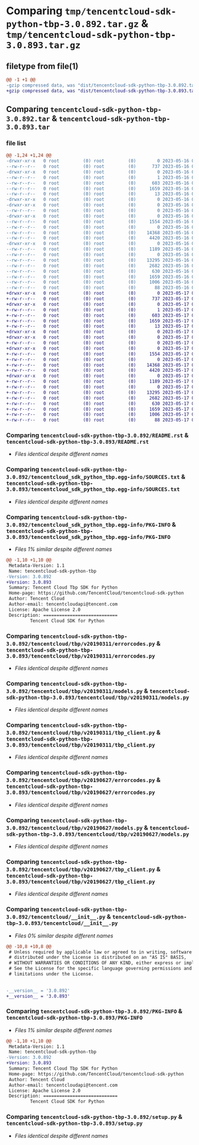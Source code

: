 # Comparing `tmp/tencentcloud-sdk-python-tbp-3.0.892.tar.gz` & `tmp/tencentcloud-sdk-python-tbp-3.0.893.tar.gz`

## filetype from file(1)

```diff
@@ -1 +1 @@
-gzip compressed data, was "dist/tencentcloud-sdk-python-tbp-3.0.892.tar", last modified: Tue May 16 00:46:04 2023, max compression
+gzip compressed data, was "dist/tencentcloud-sdk-python-tbp-3.0.893.tar", last modified: Wed May 17 03:40:42 2023, max compression
```

## Comparing `tencentcloud-sdk-python-tbp-3.0.892.tar` & `tencentcloud-sdk-python-tbp-3.0.893.tar`

### file list

```diff
@@ -1,24 +1,24 @@
-drwxr-xr-x   0 root         (0) root         (0)        0 2023-05-16 00:46:04.000000 tencentcloud-sdk-python-tbp-3.0.892/
--rw-r--r--   0 root         (0) root         (0)      737 2023-05-16 00:46:04.000000 tencentcloud-sdk-python-tbp-3.0.892/README.rst
-drwxr-xr-x   0 root         (0) root         (0)        0 2023-05-16 00:46:04.000000 tencentcloud-sdk-python-tbp-3.0.892/tencentcloud_sdk_python_tbp.egg-info/
--rw-r--r--   0 root         (0) root         (0)        1 2023-05-16 00:46:04.000000 tencentcloud-sdk-python-tbp-3.0.892/tencentcloud_sdk_python_tbp.egg-info/dependency_links.txt
--rw-r--r--   0 root         (0) root         (0)      603 2023-05-16 00:46:04.000000 tencentcloud-sdk-python-tbp-3.0.892/tencentcloud_sdk_python_tbp.egg-info/SOURCES.txt
--rw-r--r--   0 root         (0) root         (0)     1659 2023-05-16 00:46:04.000000 tencentcloud-sdk-python-tbp-3.0.892/tencentcloud_sdk_python_tbp.egg-info/PKG-INFO
--rw-r--r--   0 root         (0) root         (0)       13 2023-05-16 00:46:04.000000 tencentcloud-sdk-python-tbp-3.0.892/tencentcloud_sdk_python_tbp.egg-info/top_level.txt
-drwxr-xr-x   0 root         (0) root         (0)        0 2023-05-16 00:46:04.000000 tencentcloud-sdk-python-tbp-3.0.892/tencentcloud/
-drwxr-xr-x   0 root         (0) root         (0)        0 2023-05-16 00:46:04.000000 tencentcloud-sdk-python-tbp-3.0.892/tencentcloud/tbp/
--rw-r--r--   0 root         (0) root         (0)        0 2023-05-16 00:46:04.000000 tencentcloud-sdk-python-tbp-3.0.892/tencentcloud/tbp/__init__.py
-drwxr-xr-x   0 root         (0) root         (0)        0 2023-05-16 00:46:04.000000 tencentcloud-sdk-python-tbp-3.0.892/tencentcloud/tbp/v20190311/
--rw-r--r--   0 root         (0) root         (0)     1554 2023-05-16 00:46:04.000000 tencentcloud-sdk-python-tbp-3.0.892/tencentcloud/tbp/v20190311/errorcodes.py
--rw-r--r--   0 root         (0) root         (0)        0 2023-05-16 00:46:04.000000 tencentcloud-sdk-python-tbp-3.0.892/tencentcloud/tbp/v20190311/__init__.py
--rw-r--r--   0 root         (0) root         (0)    14368 2023-05-16 00:46:04.000000 tencentcloud-sdk-python-tbp-3.0.892/tencentcloud/tbp/v20190311/models.py
--rw-r--r--   0 root         (0) root         (0)     4420 2023-05-16 00:46:04.000000 tencentcloud-sdk-python-tbp-3.0.892/tencentcloud/tbp/v20190311/tbp_client.py
-drwxr-xr-x   0 root         (0) root         (0)        0 2023-05-16 00:46:04.000000 tencentcloud-sdk-python-tbp-3.0.892/tencentcloud/tbp/v20190627/
--rw-r--r--   0 root         (0) root         (0)     1189 2023-05-16 00:46:04.000000 tencentcloud-sdk-python-tbp-3.0.892/tencentcloud/tbp/v20190627/errorcodes.py
--rw-r--r--   0 root         (0) root         (0)        0 2023-05-16 00:46:04.000000 tencentcloud-sdk-python-tbp-3.0.892/tencentcloud/tbp/v20190627/__init__.py
--rw-r--r--   0 root         (0) root         (0)    13295 2023-05-16 00:46:04.000000 tencentcloud-sdk-python-tbp-3.0.892/tencentcloud/tbp/v20190627/models.py
--rw-r--r--   0 root         (0) root         (0)     2682 2023-05-16 00:46:04.000000 tencentcloud-sdk-python-tbp-3.0.892/tencentcloud/tbp/v20190627/tbp_client.py
--rw-r--r--   0 root         (0) root         (0)      630 2023-05-16 00:46:04.000000 tencentcloud-sdk-python-tbp-3.0.892/tencentcloud/__init__.py
--rw-r--r--   0 root         (0) root         (0)     1659 2023-05-16 00:46:04.000000 tencentcloud-sdk-python-tbp-3.0.892/PKG-INFO
--rw-r--r--   0 root         (0) root         (0)     1006 2023-05-16 00:46:04.000000 tencentcloud-sdk-python-tbp-3.0.892/setup.py
--rw-r--r--   0 root         (0) root         (0)       88 2023-05-16 00:46:04.000000 tencentcloud-sdk-python-tbp-3.0.892/setup.cfg
+drwxr-xr-x   0 root         (0) root         (0)        0 2023-05-17 03:40:42.000000 tencentcloud-sdk-python-tbp-3.0.893/
+-rw-r--r--   0 root         (0) root         (0)      737 2023-05-17 03:40:41.000000 tencentcloud-sdk-python-tbp-3.0.893/README.rst
+drwxr-xr-x   0 root         (0) root         (0)        0 2023-05-17 03:40:42.000000 tencentcloud-sdk-python-tbp-3.0.893/tencentcloud_sdk_python_tbp.egg-info/
+-rw-r--r--   0 root         (0) root         (0)        1 2023-05-17 03:40:42.000000 tencentcloud-sdk-python-tbp-3.0.893/tencentcloud_sdk_python_tbp.egg-info/dependency_links.txt
+-rw-r--r--   0 root         (0) root         (0)      603 2023-05-17 03:40:42.000000 tencentcloud-sdk-python-tbp-3.0.893/tencentcloud_sdk_python_tbp.egg-info/SOURCES.txt
+-rw-r--r--   0 root         (0) root         (0)     1659 2023-05-17 03:40:42.000000 tencentcloud-sdk-python-tbp-3.0.893/tencentcloud_sdk_python_tbp.egg-info/PKG-INFO
+-rw-r--r--   0 root         (0) root         (0)       13 2023-05-17 03:40:42.000000 tencentcloud-sdk-python-tbp-3.0.893/tencentcloud_sdk_python_tbp.egg-info/top_level.txt
+drwxr-xr-x   0 root         (0) root         (0)        0 2023-05-17 03:40:42.000000 tencentcloud-sdk-python-tbp-3.0.893/tencentcloud/
+drwxr-xr-x   0 root         (0) root         (0)        0 2023-05-17 03:40:42.000000 tencentcloud-sdk-python-tbp-3.0.893/tencentcloud/tbp/
+-rw-r--r--   0 root         (0) root         (0)        0 2023-05-17 03:40:41.000000 tencentcloud-sdk-python-tbp-3.0.893/tencentcloud/tbp/__init__.py
+drwxr-xr-x   0 root         (0) root         (0)        0 2023-05-17 03:40:42.000000 tencentcloud-sdk-python-tbp-3.0.893/tencentcloud/tbp/v20190311/
+-rw-r--r--   0 root         (0) root         (0)     1554 2023-05-17 03:40:41.000000 tencentcloud-sdk-python-tbp-3.0.893/tencentcloud/tbp/v20190311/errorcodes.py
+-rw-r--r--   0 root         (0) root         (0)        0 2023-05-17 03:40:41.000000 tencentcloud-sdk-python-tbp-3.0.893/tencentcloud/tbp/v20190311/__init__.py
+-rw-r--r--   0 root         (0) root         (0)    14368 2023-05-17 03:40:41.000000 tencentcloud-sdk-python-tbp-3.0.893/tencentcloud/tbp/v20190311/models.py
+-rw-r--r--   0 root         (0) root         (0)     4420 2023-05-17 03:40:41.000000 tencentcloud-sdk-python-tbp-3.0.893/tencentcloud/tbp/v20190311/tbp_client.py
+drwxr-xr-x   0 root         (0) root         (0)        0 2023-05-17 03:40:42.000000 tencentcloud-sdk-python-tbp-3.0.893/tencentcloud/tbp/v20190627/
+-rw-r--r--   0 root         (0) root         (0)     1189 2023-05-17 03:40:41.000000 tencentcloud-sdk-python-tbp-3.0.893/tencentcloud/tbp/v20190627/errorcodes.py
+-rw-r--r--   0 root         (0) root         (0)        0 2023-05-17 03:40:41.000000 tencentcloud-sdk-python-tbp-3.0.893/tencentcloud/tbp/v20190627/__init__.py
+-rw-r--r--   0 root         (0) root         (0)    13295 2023-05-17 03:40:41.000000 tencentcloud-sdk-python-tbp-3.0.893/tencentcloud/tbp/v20190627/models.py
+-rw-r--r--   0 root         (0) root         (0)     2682 2023-05-17 03:40:41.000000 tencentcloud-sdk-python-tbp-3.0.893/tencentcloud/tbp/v20190627/tbp_client.py
+-rw-r--r--   0 root         (0) root         (0)      630 2023-05-17 03:40:41.000000 tencentcloud-sdk-python-tbp-3.0.893/tencentcloud/__init__.py
+-rw-r--r--   0 root         (0) root         (0)     1659 2023-05-17 03:40:42.000000 tencentcloud-sdk-python-tbp-3.0.893/PKG-INFO
+-rw-r--r--   0 root         (0) root         (0)     1006 2023-05-17 03:40:41.000000 tencentcloud-sdk-python-tbp-3.0.893/setup.py
+-rw-r--r--   0 root         (0) root         (0)       88 2023-05-17 03:40:42.000000 tencentcloud-sdk-python-tbp-3.0.893/setup.cfg
```

### Comparing `tencentcloud-sdk-python-tbp-3.0.892/README.rst` & `tencentcloud-sdk-python-tbp-3.0.893/README.rst`

 * *Files identical despite different names*

### Comparing `tencentcloud-sdk-python-tbp-3.0.892/tencentcloud_sdk_python_tbp.egg-info/SOURCES.txt` & `tencentcloud-sdk-python-tbp-3.0.893/tencentcloud_sdk_python_tbp.egg-info/SOURCES.txt`

 * *Files identical despite different names*

### Comparing `tencentcloud-sdk-python-tbp-3.0.892/tencentcloud_sdk_python_tbp.egg-info/PKG-INFO` & `tencentcloud-sdk-python-tbp-3.0.893/tencentcloud_sdk_python_tbp.egg-info/PKG-INFO`

 * *Files 1% similar despite different names*

```diff
@@ -1,10 +1,10 @@
 Metadata-Version: 1.1
 Name: tencentcloud-sdk-python-tbp
-Version: 3.0.892
+Version: 3.0.893
 Summary: Tencent Cloud Tbp SDK for Python
 Home-page: https://github.com/TencentCloud/tencentcloud-sdk-python
 Author: Tencent Cloud
 Author-email: tencentcloudapi@tencent.com
 License: Apache License 2.0
 Description: ============================
         Tencent Cloud SDK for Python
```

### Comparing `tencentcloud-sdk-python-tbp-3.0.892/tencentcloud/tbp/v20190311/errorcodes.py` & `tencentcloud-sdk-python-tbp-3.0.893/tencentcloud/tbp/v20190311/errorcodes.py`

 * *Files identical despite different names*

### Comparing `tencentcloud-sdk-python-tbp-3.0.892/tencentcloud/tbp/v20190311/models.py` & `tencentcloud-sdk-python-tbp-3.0.893/tencentcloud/tbp/v20190311/models.py`

 * *Files identical despite different names*

### Comparing `tencentcloud-sdk-python-tbp-3.0.892/tencentcloud/tbp/v20190311/tbp_client.py` & `tencentcloud-sdk-python-tbp-3.0.893/tencentcloud/tbp/v20190311/tbp_client.py`

 * *Files identical despite different names*

### Comparing `tencentcloud-sdk-python-tbp-3.0.892/tencentcloud/tbp/v20190627/errorcodes.py` & `tencentcloud-sdk-python-tbp-3.0.893/tencentcloud/tbp/v20190627/errorcodes.py`

 * *Files identical despite different names*

### Comparing `tencentcloud-sdk-python-tbp-3.0.892/tencentcloud/tbp/v20190627/models.py` & `tencentcloud-sdk-python-tbp-3.0.893/tencentcloud/tbp/v20190627/models.py`

 * *Files identical despite different names*

### Comparing `tencentcloud-sdk-python-tbp-3.0.892/tencentcloud/tbp/v20190627/tbp_client.py` & `tencentcloud-sdk-python-tbp-3.0.893/tencentcloud/tbp/v20190627/tbp_client.py`

 * *Files identical despite different names*

### Comparing `tencentcloud-sdk-python-tbp-3.0.892/tencentcloud/__init__.py` & `tencentcloud-sdk-python-tbp-3.0.893/tencentcloud/__init__.py`

 * *Files 0% similar despite different names*

```diff
@@ -10,8 +10,8 @@
 # Unless required by applicable law or agreed to in writing, software
 # distributed under the License is distributed on an "AS IS" BASIS,
 # WITHOUT WARRANTIES OR CONDITIONS OF ANY KIND, either express or implied.
 # See the License for the specific language governing permissions and
 # limitations under the License.
 
 
-__version__ = '3.0.892'
+__version__ = '3.0.893'
```

### Comparing `tencentcloud-sdk-python-tbp-3.0.892/PKG-INFO` & `tencentcloud-sdk-python-tbp-3.0.893/PKG-INFO`

 * *Files 1% similar despite different names*

```diff
@@ -1,10 +1,10 @@
 Metadata-Version: 1.1
 Name: tencentcloud-sdk-python-tbp
-Version: 3.0.892
+Version: 3.0.893
 Summary: Tencent Cloud Tbp SDK for Python
 Home-page: https://github.com/TencentCloud/tencentcloud-sdk-python
 Author: Tencent Cloud
 Author-email: tencentcloudapi@tencent.com
 License: Apache License 2.0
 Description: ============================
         Tencent Cloud SDK for Python
```

### Comparing `tencentcloud-sdk-python-tbp-3.0.892/setup.py` & `tencentcloud-sdk-python-tbp-3.0.893/setup.py`

 * *Files identical despite different names*

